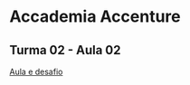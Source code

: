 # Accademia Accenture
## Turma 02 - Aula 02

[Aula e desafio](https://agitated-murdock-fd9d7a.netlify.app/)